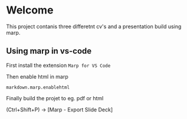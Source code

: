 
# Welcome

This project contanis three differetnt cv's and a presentation build using marp.

## Using marp in vs-code

First install the extension `Marp for VS Code`

Then enable html in marp

```marp
markdown.marp.enablehtml
```

Finally build the projet to eg. pdf or html

(Ctrl+Shift+P) -> [Marp - Export Slide Deck]